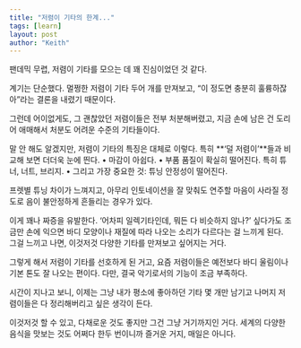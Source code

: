 ```yaml
---
title: "저렴이 기타의 한계..."
tags: [learn]
layout: post
author: "Keith"
---
```


팬데믹 무렵, 저렴이 기타를 모으는 데 꽤 진심이었던 것 같다.

계기는 단순했다. 멀쩡한 저렴이 기타 두어 개를 만져보고,
“이 정도면 충분히 훌륭하잖아”라는 결론을 내렸기 때문이다.

그런데 어이없게도, 그 괜찮았던 저렴이들은 전부 처분해버렸고,
지금 손에 남은 건 도리어 애매해서 처분도 어려운 수준의 기타들이다.

말 안 해도 알겠지만, 저렴이 기타의 특징은 대체로 이렇다.
특히 **‘덜 저렴이’**들과 비교해 보면 더더욱 눈에 띈다.
	•	마감이 아쉽다.
	•	부품 품질이 확실히 떨어진다. 특히 튜너, 너트, 브리지.
	•	그리고 가장 중요한 것: 튜닝 안정성이 떨어진다.

프렛별 튜닝 차이가 느껴지고, 아무리 인토네이션을 잘 맞춰도
연주할 마음이 사라질 정도로 음이 불안정하게 흔들리는 경우가 있다.

이게 꽤나 짜증을 유발한다.
‘어차피 일렉기타인데, 뭐든 다 비슷하지 않나?’ 싶다가도
조금만 손에 익으면 바디 모양이나 재질에 따라 나오는 소리가 다르다는 걸 느끼게 된다.
그걸 느끼고 나면, 이것저것 다양한 기타를 만져보고 싶어지는 거다.

그렇게 해서 저렴이 기타를 선호하게 된 거고,
요즘 저렴이들은 예전보다 바디 울림이나 기본 톤도 잘 나오는 편이다.
다만, 결국 악기로서의 기능이 조금 부족하다.

시간이 지나고 보니,
이제는 그냥 내가 평소에 좋아하던 기타 몇 개만 남기고
나머지 저렴이들은 다 정리해버리고 싶은 생각이 든다.

이것저것 할 수 있고, 다채로운 것도 좋지만
그건 그냥 거기까지인 거다.
세계의 다양한 음식을 맛보는 것도
어쩌다 한두 번이니까 즐거운 거지, 매일은 아니다.

